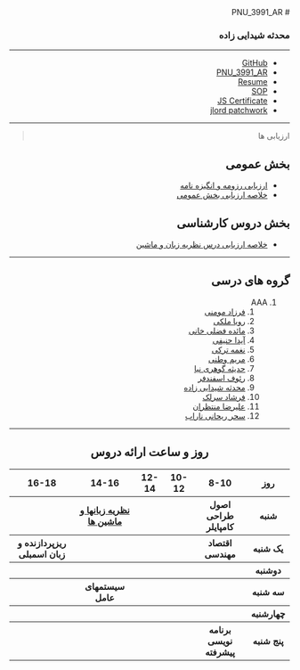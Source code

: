 <div dir="rtl">
 # PNU_3991_AR

### محدثه شیدایی زاده
---
- [GitHub](https://github.com/sheydaei)
- [PNU_3991_AR](https://github.com/sheydaei/PNU_3991_AR)
- [Resume](https://cvbuilder.me/Resume/fa/46b3011a-f034-405e-8c31-fde3c4c846d1?template=Template8)
- [SOP](https://github.com/sheydaei/PNU_3991_AR) 
- [JS Certificate](https://github.com/sheydaei/PNU_3991_AR)
- [jlord patchwork](Patchwork.jpg)
------------------
> ارزیابی ها

##  بخش عمومی
- [ارزیابی رزومه و انگیزه نامه](XX_CV_CheckList_AR_3991(1).pdf)
- [خلاصه ارزیابی بخش عمومی](XX_GeneralSection_CheckList_AR_3991.pdf)

##  بخش دروس کارشناسی
- [خلاصه ارزیابی درس نظریه زبان و ماشین](https://github.com/mir-mohammad/PNU_3991_AR/blob/main/Theory-of-Languages-and-Machines/XX_Theory-of-Languages-and-Machines_CheckList_AR_3991.pdf)

------
## گروه های درسی

1. AAA
    1. [فرزاد مومنی](https://github.com/AliRazavi-edu/PNU_3991/tree/master/_BSc/Theory-of-Languages-and-Machines/_1115157_01/63_%D9%81%D8%B1%D8%B2%D8%A7%D8%AF%20%D9%85%D9%88%D9%85%D9%86%D9%8A)
    2. [رویا ملکی](https://github.com/AliRazavi-edu/PNU_3991/tree/master/_BSc/Theory-of-Languages-and-Machines/_1115157_02/62_%D8%B1%D9%88%D9%8A%D8%A7%20%D9%85%D9%84%D9%83%D9%8A)
    3. [مائده فضلی خانی](https://github.com/AliRazavi-edu/PNU_3991/tree/master/_BSc/Theory-of-Languages-and-Machines/_1115157_02/44_%D9%85%D8%A7%D8%A6%D8%AF%D9%87%20%D9%81%D8%B6%D9%84%D9%8A%20%D8%AE%D8%A7%D9%86%D9%8A)
    4. [آیدا حنیفی](https://github.com/AliRazavi-edu/PNU_3991/tree/master/_BSc/Theory-of-Languages-and-Machines/_1115157_01/21_%D8%A2%D9%8A%D8%AF%D8%A7%20%D8%AD%D9%86%D9%8A%D9%81%D9%8A)
    5. [نغمه ترکی](https://github.com/AliRazavi-edu/PNU_3991/tree/master/_BSc/Theory-of-Languages-and-Machines/_1115157_02/17_%D9%86%D8%BA%D9%85%D9%87%20%D8%AA%D8%B1%D9%83%D9%8A)
    6. [مریم وطنی](https://github.com/AliRazavi-edu/PNU_3991/tree/master/_BSc/Theory-of-Languages-and-Machines/_1115157_01/68_%D9%85%D8%B1%D9%8A%D9%85%20%D9%88%D8%B7%D9%86%D9%8A)
    7. [حدیثه گوهری نیا](https://github.com/AliRazavi-edu/PNU_3991/tree/master/_BSc/Theory-of-Languages-and-Machines/_1115157_03/13_%D8%AD%D8%AF%D9%8A%D8%AB%D9%87%20%DA%AF%D9%88%D9%87%D8%B1%D9%8A%20%D9%86%D9%8A%D8%A7)
    8. [رئوف اسفندفر](https://github.com/AliRazavi-edu/PNU_3991/tree/master/_BSc/Theory-of-Languages-and-Machines/_1115157_02/05_%D8%B1%D9%8A%D9%88%D9%81%20%D8%A7%D8%B3%D9%81%D9%86%D8%AF%D9%81%D8%B1)
    9. [محدثه شیدایی زاده](https://github.com/AliRazavi-edu/PNU_3991/tree/master/_BSc/Theory-of-Languages-and-Machines/_1115157_01/34_%D9%85%D8%AD%D8%AF%D8%AB%D9%87%20%D8%B4%D9%8A%D8%AF%D8%A7%D8%A6%D9%8A%20%D8%B2%D8%A7%D8%AF%D9%87)
    10. [فرشاد سرلک](https://github.com/AliRazavi-edu/PNU_3991/tree/master/_BSc/Theory-of-Languages-and-Machines/_1115157_02/34_%D9%81%D8%B1%D8%B4%D8%A7%D8%AF%20%D8%B3%D8%B1%D9%84%D9%83)
    11. [علیرضا منتظران](https://github.com/AliRazavi-edu/PNU_3991/tree/master/_BSc/Theory-of-Languages-and-Machines/_1115157_02/63_%D8%B9%D9%84%D9%8A%D8%B1%D8%B6%D8%A7%20%D9%85%D9%86%D8%AA%D8%B8%D8%B1%D8%A7%D9%86)
    12. [سحر ریحانی ناراب](https://github.com/AliRazavi-edu/PNU_3991/tree/master/_BSc/Theory-of-Languages-and-Machines/_1115157_02/30_%D8%B3%D8%AD%D8%B1%20%D8%B1%D9%8A%D8%AD%D8%A7%D9%86%D9%8A%20%D9%86%D8%A7%D8%B1%D8%A7%D8%A8)
    </div>
------------------
<div align="center"> 
  
## روز و ساعت ارائه دروس
  
<table style="width:100%">
  <tr>
    <th>16-18</th>
    <th>14-16</th>
    <th>12-14</th>
    <th>10-12</th>
    <th>8-10</th>
    <th>روز</th>
  </tr>
  <tr>
    <th></th>
    <th><a href="https://github.com/AliRazavi-edu/PNU_3991/tree/master/_BSc/Theory-of-Languages-and-Machines">نظريه زبانها و ماشين ها</a></th>
    <th></th>
    <th></th>
      <th><a>اصول طراحی کامپایلر</a></th>
    <th>شنبه</th>
  </tr>
  <tr>
    <th><a>ريزپردازنده و زبان اسمبلی</a></th>
    <th></th>
    <th></th>
    <th></th>
      <th><a>اقتصاد مهندسی</a></th>
    <th>یک شنبه</th>
  </tr>
  <tr>
    <th></th>
    <th></th>
    <th></th>
    <th></th>
    <th></th>
    <th>دوشنبه</th>
  </tr>
  <tr>
    <th></th>
    <th><a>سیستمهای عامل</a></th>
    <th></th>
    <th></th>
    <th></th>
    <th>سه شنبه</th>
  </tr>
  <tr>
    <th></th>
    <th></th>
    <th></th>
    <th></th>
    <th></th>
    <th>چهارشنبه</th>
  </tr>
  <tr>
    <th></th>
    <th></th>
    <th></th>
    <th></th>
    <th><a>برنامه نویسی پیشرفته</a></th>
    <th>پنج شنبه</th>
  </tr>
</table>

</div>

